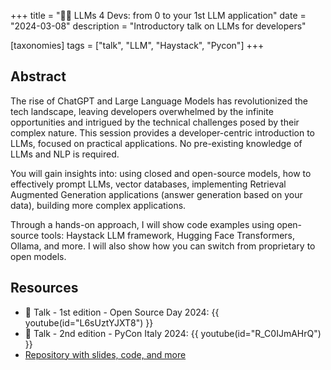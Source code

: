+++
title = "🧑‍🏫 LLMs 4 Devs: from 0 to your 1st LLM application"
date = "2024-03-08"
description = "Introductory talk on LLMs for developers"

[taxonomies]
tags = ["talk", "LLM", "Haystack", "Pycon"]
+++

## Abstract

The rise of ChatGPT and Large Language Models has revolutionized the tech landscape, leaving developers overwhelmed by the infinite opportunities and intrigued by the technical challenges posed by their complex nature.
This session provides a developer-centric introduction to LLMs, focused on practical applications. No pre-existing knowledge of LLMs and NLP is required.

You will gain insights into: using closed and open-source models, how to effectively prompt LLMs, vector databases, implementing Retrieval Augmented Generation applications (answer generation based on your data), building more complex applications.

Through a hands-on approach, I will show code examples using open-source tools: Haystack LLM framework, Hugging Face Transformers, Ollama, and more. I will also show how you can switch from proprietary to open models.

## Resources

- 🍿 Talk - 1st edition - Open Source Day 2024: {{ youtube(id="L6sUztYJXT8") }}
- 🍿 Talk - 2nd edition - PyCon Italy 2024: {{ youtube(id="R_C0IJmAHrQ") }}
- [Repository with slides, code, and more](https://github.com/anakin87/llm4devs)




